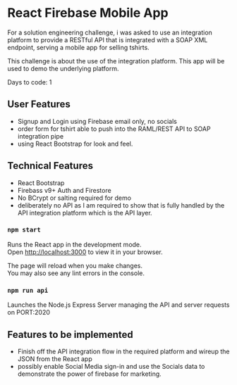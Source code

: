 # React Firebase Mobile App

For a solution engineering challenge, i was asked to use an integration platform to provide a RESTful API that is integrated with a SOAP XML endpoint, serving a mobile app for selling tshirts.

This challenge is about the use of the integration platform. This app will be used to demo the underlying platform.

Days to code: 1

## User Features

- Signup and Login using Firebase email only, no socials
- order form for tshirt able to push into the RAML/REST API to SOAP integration pipe
- using React Bootstrap for look and feel.

## Technical Features

- React Bootstrap
- Firebass v9+ Auth and Firestore
- No BCrypt or salting required for demo
- deliberately no API as I am required to show that is fully handled by the API integration platform which is the API layer.

### `npm start`

Runs the React app in the development mode.\
Open [http://localhost:3000](http://localhost:3000) to view it in your browser.

The page will reload when you make changes.\
You may also see any lint errors in the console.

### `npm run api`

Launches the Node.js Express Server managing the API and server requests on PORT:2020

## Features to be implemented

- Finish off the API integration flow in the required platform and wireup the JSON from the React app
- possibly enable Social Media sign-in and use the Socials data to demonstrate the power of firebase for marketing.
